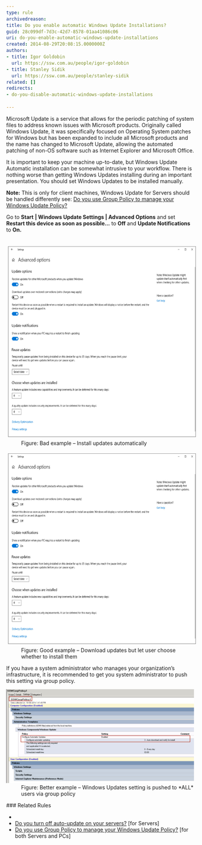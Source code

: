 ```yaml
---
type: rule
archivedreason: 
title: Do you enable automatic Windows Update Installations?
guid: 28c099df-7d3c-42d7-8578-01aa41086c06
uri: do-you-enable-automatic-windows-update-installations
created: 2014-08-29T20:08:15.0000000Z
authors:
- title: Igor Goldobin
  url: https://ssw.com.au/people/igor-goldobin
- title: Stanley Sidik
  url: https://ssw.com.au/people/stanley-sidik
related: []
redirects:
- do-you-disable-automatic-windows-update-installations

---
```


Microsoft Update is a service that allows for the periodic patching of system files to address known issues with Microsoft products. Originally called Windows Update, it was specifically focused on Operating System patches for Windows but has been expanded to include all Microsoft products and the name has changed to Microsoft Update, allowing the automated patching of non-OS software such as Internet Explorer and Microsoft Office.

<!--endintro-->

It is important to keep your machine up-to-date, but Windows Update Automatic installation can be somewhat intrusive to your workflow. There is nothing worse than getting Windows Updates installing during an important presentation. You should set Windows Updates to be installed manually.

**Note:** This is only for client machines, Windows Update for Servers should be handled differently see: [Do you use Group Policy to manage your Windows Update Policy?](/do-you-use-group-policy-to-manage-your-windows-update-policy)

Go to      **Start** **| Windows Update Settings | Advanced Options** and set  **Restart this device as soon as possible...** to  **Off** and  **Update Notifications** to  **On.**
<dl class="badImage"><dt>
      <br>
      <img src="WindowsUpdateBadExample.jpg" alt="WindowsUpdateBadExample.jpg" style="margin:5px;width:623px;height:510px;">
      <br>
   </dt><dd>Figure: Bad example – Install updates automatically<br></dd></dl><dl class="goodImage"><dt><img src="Windows Update Good Example.jpg" alt="Windows Update Good Example.jpg" style="margin:5px;width:623px;height:510px;"><br></dt><dd>Figure: Good example – Download updates but let user choose whether to install them</dd></dl>
If you have a system administrator who manages your organization’s infrastructure, it is recommended to get you system administrator to push this setting via group policy.
<dl class="goodImage"><dt>
      <img src="win-update-3.jpg" alt="">
      <br>
   </dt><dd>Figure: Better example – Windows Updates setting is pushed to *ALL* users via group policy<br></dd></dl>
###  Related Rules


* 
* [Do you turn off auto-update on your servers?](/do-you-turn-off-auto-update-on-your-servers) [for Servers]
* [Do you use Group Policy to manage your Windows Update Policy?](/do-you-use-group-policy-to-manage-your-windows-update-policy) [for both Servers and PCs]
